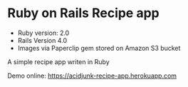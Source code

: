 # Ruby on Rails Recipe app
- Ruby version: 2.0
- Rails Version 4.0
- Images via Paperclip gem stored on Amazon S3 bucket

A simple recipe app writen in Ruby

Demo online:
https://acidjunk-recipe-app.herokuapp.com

